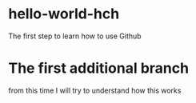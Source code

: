 # hello-world-hch
The first step to learn how to use Github
# The first additional branch
from this time I will try to understand how this works
